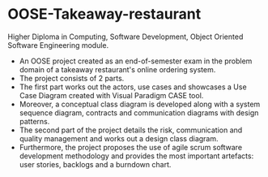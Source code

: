 # OOSE-Takeaway-restaurant
Higher Diploma in Computing, Software Development, Object Oriented Software Engineering module.
- An OOSE project created as an end-of-semester exam in the problem domain of a takeaway restaurant's online ordering system.
- The project consists of 2 parts.
- The first part works out the actors, use cases and showcases a Use Case Diagram created with Visual Paradigm CASE tool.
- Moreover, a conceptual class diagram is developed along with a system sequence diagram, contracts and communication diagrams with design patterns.
- The second part of the project details the risk, communication and quality management and works out a design class diagram.
- Furthermore, the project proposes the use of agile scrum software development methodology and provides the most important artefacts: user stories, backlogs and a       burndown chart. 
